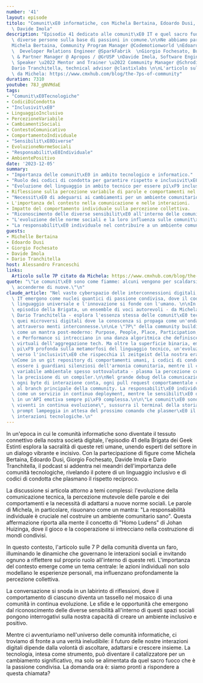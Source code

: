 ```yaml
---
number: '41'
layout: episode
titolo: "Comunit\xE0 informatiche, con Michela Bertaina, Edoardo Dusi, Giorgio Fochesato,\
  \ Davide Imola"
description: "Episodio 41 dedicato alle comunit\xE0 IT e quel sacro fuoco che unisce\
  \ diverse persone sulla base di passioni in comune.\n\nNe abbiamo parlato con:\n\
  Michela Bertaina, Community Program Manager @Codemotionworld \nEdoardo Dusi, @edodusi\
  \  Developer Relations Engineer @SparkFabrik  \nGiorgio Fochesato, Business Development\
  \ & Partner Manager @ Apropos / @GrUSP \nDavide Imola, Software Engineer \u2022\
  \ Speaker \u2022 Mentor and Trainer \u2022 Community Manager @SchrodingerHat  \n\
  Dario Tranchitella, technical advisor @clastixlabs \n\nL'articolo sulle 7 P citato\
  \ da Michela: https://www.cmxhub.com/blog/the-7ps-of-community"
duration: 7310
youtube: 78J_gNVMdaE
tags:
- "Comunit\xE0Tecnologiche"
- CodiciDiCondotta
- "Inclusivit\xE0"
- LinguaggioInclusivo
- PercezioneVariabile
- CambiamentiSociali
- ContestoComunicativo
- ComportamentoIndividuale
- "Sensibilit\xE0Diverse"
- EvoluzioneNormeSociali
- "Responsabilit\xE0Individuale"
- AmbientePositivo
date: '2023-12-05'
summary:
- "Importanza delle comunit\xE0 in ambito tecnologico e informatico."
- "Ruolo dei codici di condotta per garantire rispetto e inclusivit\xE0."
- "Evoluzione del linguaggio in ambito tecnico per essere pi\xF9 inclusivi."
- Riflessione sulla percezione variabile di parole e comportamenti nel tempo.
- "Necessit\xE0 di adeguarsi ai cambiamenti per un ambiente comunitario positivo."
- L'importanza del contesto nella comunicazione e nelle interazioni.
- Impatto del comportamento individuale sulla percezione collettiva.
- "Riconoscimento delle diverse sensibilit\xE0 all'interno delle comunit\xE0."
- "L'evoluzione delle norme sociali e la loro influenza sulle comunit\xE0."
- "La responsabilit\xE0 individuale nel contribuire a un ambiente comunitario sano."
guests:
- Michelle Bertaina
- Edoardo Dusi
- Giorgio Fochesato
- Davide Imola
- Dario Tranchitella
host: Alessandro Franceschi
links:
  Articolo sulle 7P citato da Michela: https://www.cmxhub.com/blog/the-7ps-of-community
quote: "\"Le comunit\xE0 sono come fiamme: alcuni vengono per scaldarsi, altri per\
  \ accenderne di nuove.\"\n"
claude_article: "Nel vasto cyberspazio delle interconnessioni digitali, le comunit\xE0\
  \ IT emergono come nuclei quantici di passione condivisa, dove il codice diventa\
  \ linguaggio universale e l'innovazione si fonde con l'umano. \n\nIn questo quarantunesimo\
  \ episodio della Brigata, un ensemble di voci autorevoli - da Michela Bertaina a\
  \ Dario Tranchitella - esplora l'essenza stessa delle comunit\xE0 tecnologiche,\
  \ quei microversi digitali dove la conoscenza si propaga come un'onda quantistica\
  \ attraverso menti interconnesse.\n\nLe \"7P\" della community building risuonano\
  \ come un mantra post-moderno: Purpose, People, Place, Participation, Policy, Promotion\
  \ e Performance si intrecciano in una danza algoritmica che definisce gli spazi\
  \ virtuali dell'aggregazione tech. Ma oltre la superficie binaria, emerge una riflessione\
  \ pi\xF9 profonda sulla metamorfosi del linguaggio tecnico, un'evoluzione darwiniana\
  \ verso l'inclusivit\xE0 che rispecchia il zeitgeist della nostra era digitale.\n\
  \nCome in un git repository di comportamenti umani, i codici di condotta si rivelano\
  \ essere i guardiani silenziosi dell'armonia comunitaria, mentre il contesto - quella\
  \ variabile ambientale spesso sottovalutata - plasma la percezione collettiva con\
  \ la precisione di un compiler.\n\nNel grande debug della comunicazione moderna,\
  \ ogni byte di interazione conta, ogni pull request comportamentale contribuisce\
  \ al branch principale della community. La responsabilit\xE0 individuale si manifesta\
  \ come un servizio in continuo deployment, mentre le sensibilit\xE0 diverse si interfacciano\
  \ in un'API emotiva sempre pi\xF9 complessa.\n\n\"Le comunit\xE0 sono organismi\
  \ viventi in continua evoluzione\", sussurra il terminal della storia, mentre il\
  \ prompt lampeggia in attesa del prossimo comando che plasmer\xE0 il futuro delle\
  \ interazioni tecnologiche.\n"
---
```

In un'epoca in cui le comunità informatiche sono diventate il tessuto connettivo della nostra società digitale, l'episodio 41 della Brigata dei Geek Estinti esplora la sacralità di queste reti umane, unendo esperti del settore in un dialogo vibrante e incisivo. Con la partecipazione di figure come Michela Bertaina, Edoardo Dusi, Giorgio Fochesato, Davide Imola e Dario Tranchitella, il podcast si addentra nei meandri dell'importanza delle comunità tecnologiche, rivelando il potere di un linguaggio inclusivo e di codici di condotta che plasmano il rispetto reciproco.

La discussione si articola attorno a temi complessi: l'evoluzione della comunicazione tecnica, la percezione mutevole delle parole e dei comportamenti e la necessità di adattarsi a nuove norme sociali. Le parole di Michela, in particolare, risuonano come un mantra: "La responsabilità individuale è cruciale nel costruire un ambiente comunitario sano". Questa affermazione riporta alla mente il concetto di "Homo Ludens" di Johan Huizinga, dove il gioco e la cooperazione si intrecciano nella costruzione di mondi condivisi.

In questo contesto, l'articolo sulle 7 P della comunità diventa un faro, illuminando le dinamiche che governano le interazioni sociali e invitando ognuno a riflettere sul proprio ruolo all'interno di queste reti. L'importanza del contesto emerge come un tema centrale: le azioni individuali non solo modellano le esperienze personali, ma influenzano profondamente la percezione collettiva.

La conversazione si snoda in un labirinto di riflessioni, dove il comportamento di ciascuno diventa un tassello nel mosaico di una comunità in continua evoluzione. Le sfide e le opportunità che emergono dal riconoscimento delle diverse sensibilità all'interno di questi spazi sociali pongono interrogativi sulla nostra capacità di creare un ambiente inclusivo e positivo.

Mentre ci avventuriamo nell'universo delle comunità informatiche, ci troviamo di fronte a una verità ineludibile: il futuro delle nostre interazioni digitali dipende dalla volontà di ascoltare, adattarsi e crescere insieme. La tecnologia, intesa come strumento, può diventare il catalizzatore per un cambiamento significativo, ma solo se alimentata da quel sacro fuoco che è la passione condivisa. La domanda ora è: siamo pronti a rispondere a questa chiamata?
